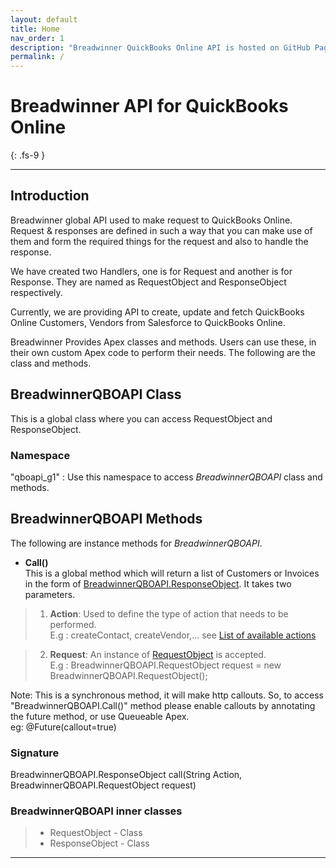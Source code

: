 ```yaml
---
layout: default
title: Home
nav_order: 1
description: "Breadwinner QuickBooks Online API is hosted on GitHub Pages."
permalink: /
---
```


# Breadwinner API for QuickBooks Online
{: .fs-9 }


---

## Introduction
Breadwinner global API used to make request to QuickBooks Online. Request & responses are defined in such a way that you can make use of them and form the required things for the request and also to handle the response.

We have created two Handlers, one is for Request and another is for Response. They are named as RequestObject and ResponseObject respectively.

Currently, we are providing API to create, update and fetch QuickBooks Online Customers, Vendors from Salesforce to QuickBooks Online.

Breadwinner Provides Apex classes and methods. Users can use these, in their own custom Apex code to perform their needs. The following are the class and methods.

## BreadwinnerQBOAPI Class 
This is a global class where you can access RequestObject and ResponseObject.

### Namespace
"qboapi_g1" : Use this namespace to access <i>BreadwinnerQBOAPI</i> class and methods. 

## BreadwinnerQBOAPI Methods
The following are instance methods for <i>BreadwinnerQBOAPI</i>.
- <b>Call()</b><br/>
This is a global method which will return a list of Customers or Invoices in the form of [BreadwinnerQBOAPI.ResponseObject](https://dev-qbo.breadwinner.com/docs/response/). It takes two parameters.

> 1. <b>Action</b>: Used to define the type of action that needs to be performed.<br/>
E.g : createContact, createVendor,… see [List of available actions](https://dev-qbo.breadwinner.com/docs/configuration/)

>  2. <b>Request</b>: An instance of [RequestObject](https://dev-qbo.breadwinner.com/docs/configuration/) is accepted.<br/>
E.g :  BreadwinnerQBOAPI.RequestObject request = new BreadwinnerQBOAPI.RequestObject();

Note: This is a synchronous method, it will make http callouts. So, to access "BreadwinnerQBOAPI.Call()" method please enable callouts by annotating the future method, or use Queueable Apex.<br/>
eg: @Future(callout=true) 
### Signature
BreadwinnerQBOAPI.ResponseObject call(String Action, BreadwinnerQBOAPI.RequestObject request)

### BreadwinnerQBOAPI inner classes

> - RequestObject - Class
> - ResponseObject - Class





---
